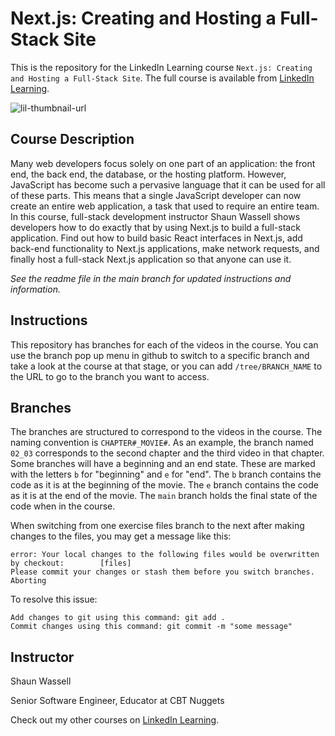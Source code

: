 # Next.js: Creating and Hosting a Full-Stack Site
This is the repository for the LinkedIn Learning course `Next.js: Creating and Hosting a Full-Stack Site`. The full course is available from [LinkedIn Learning][lil-course-url].

![lil-thumbnail-url]

## Course Description

Many web developers focus solely on one part of an application: the front end, the back end, the database, or the hosting platform. However, JavaScript has become such a pervasive language that it can be used for all of these parts. This means that a single JavaScript developer can now create an entire web application, a task that used to require an entire team. In this course, full-stack development instructor Shaun Wassell shows developers how to do exactly that by using Next.js to build a full-stack application. Find out how to build basic React interfaces in Next.js, add back-end functionality to Next.js applications, make network requests, and finally host a full-stack Next.js application so that anyone can use it.

_See the readme file in the main branch for updated instructions and information._
## Instructions
This repository has branches for each of the videos in the course. You can use the branch pop up menu in github to switch to a specific branch and take a look at the course at that stage, or you can add `/tree/BRANCH_NAME` to the URL to go to the branch you want to access.

## Branches
The branches are structured to correspond to the videos in the course. The naming convention is `CHAPTER#_MOVIE#`. As an example, the branch named `02_03` corresponds to the second chapter and the third video in that chapter. 
Some branches will have a beginning and an end state. These are marked with the letters `b` for "beginning" and `e` for "end". The `b` branch contains the code as it is at the beginning of the movie. The `e` branch contains the code as it is at the end of the movie. The `main` branch holds the final state of the code when in the course.

When switching from one exercise files branch to the next after making changes to the files, you may get a message like this:

    error: Your local changes to the following files would be overwritten by checkout:        [files]
    Please commit your changes or stash them before you switch branches.
    Aborting

To resolve this issue:
	
    Add changes to git using this command: git add .
	Commit changes using this command: git commit -m "some message"

## Instructor

Shaun Wassell

Senior Software Engineer, Educator at CBT Nuggets


Check out my other courses on [LinkedIn Learning](https://www.linkedin.com/learning/instructors/shaun-wassell?u=104).

[0]: # (Replace these placeholder URLs with actual course URLs)

[lil-course-url]: https://www.linkedin.com/learning/next-js-creating-and-hosting-a-full-stack-site
[lil-thumbnail-url]: https://media.licdn.com/dms/image/v2/D560DAQHXePcdOQve_w/learning-public-crop_675_1200/learning-public-crop_675_1200/0/1730333299899?e=2147483647&v=beta&t=rjCaYb0ANoXYa7lncnl68kQ4Ke6cXk60CBXlxXl4R6w

